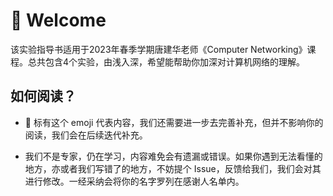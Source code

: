 # :wave: Welcome

该实验指导书适用于2023年春季学期唐建华老师《Computer Networking》课程。总共包含4个实验，由浅入深，希望能帮助你加深对计算机网络的理解。

## 如何阅读？

- :construction: 标有这个 emoji 代表内容，我们还需要进一步去完善补充，但并不影响你的阅读，我们会在后续迭代补充。

- 我们不是专家，仍在学习，内容难免会有遗漏或错误。如果你遇到无法看懂的地方，亦或者我们写错了的地方，不妨提个 Issue，反馈给我们，我们会对其进行修改。一经采纳会将你的名字罗列在感谢人名单内。